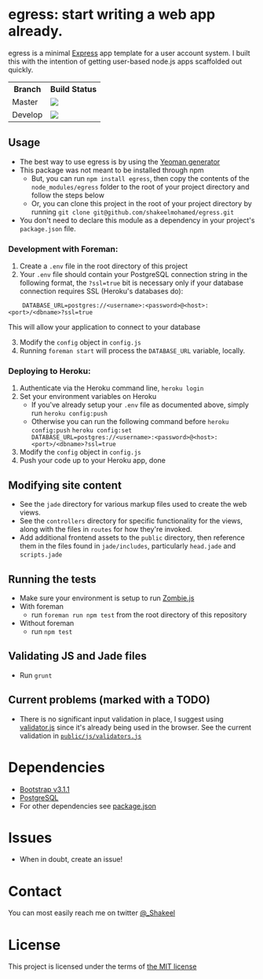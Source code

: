 egress: start writing a web app already.
====

egress is a minimal [Express](http://expressjs.com/) app template for a user account system.
I built this with the intention of getting user-based node.js apps scaffolded out quickly.

<table>
    <tr>
        <th>Branch</th>
        <th>Build Status</th>
    </tr>
    <tr>
        <td>Master</td>
        <td>
            <img src="https://travis-ci.org/shakeelmohamed/egress.png?branch=master" />
        </td>
    </tr>
    <tr>
        <td>Develop</td>
        <td>
            <img src="https://travis-ci.org/shakeelmohamed/egress.png?branch=develop" />
        </td>
    </tr>
</table>

## Usage
* The best way to use egress is by using the [Yeoman generator](http://github.com/shakeelmohamed/generator-egress)
* This package was not meant to be installed through npm
    * But, you can run `npm install egress`, then copy the contents of the `node_modules/egress` folder to the root of your project directory and follow the steps below
    * Or, you can clone this project in the root of your project directory by running `git clone git@github.com/shakeelmohamed/egress.git`
* You don't need to declare this module as a dependency in your project's `package.json` file.


### Development with Foreman:

1. Create a `.env` file in the root directory of this project
2. Your `.env` file should contain your PostgreSQL connection string in the following format, the `?ssl=true` bit is necessary only if your database connection requires SSL (Heroku's databases do):
```
    DATABASE_URL=postgres://<username>:<password>@<host>:<port>/<dbname>?ssl=true
```
This will allow your application to connect to your database

3. Modify the `config` object in `config.js`
4. Running `foreman start` will process the `DATABASE_URL` variable, locally.

### Deploying to Heroku:

1. Authenticate via the Heroku command line, `heroku login`
2. Set your environment variables on Heroku
    * If you've already setup your `.env` file as documented above, simply run `heroku config:push`
    * Otherwise you can run the following command before `heroku config:push`
    `heroku config:set DATABASE_URL=postgres://<username>:<password>@<host>:<port>/<dbname>?ssl=true`
3. Modify the `config` object in `config.js`
4. Push your code up to your Heroku app, done

## Modifying site content

* See the `jade` directory for various markup files used to create the web views.
* See the `controllers` directory for specific functionality for the views, along with the files in `routes` for how they're invoked.
* Add additional frontend assets to the `public` directory, then reference them in the files found in `jade/includes`, particularly `head.jade` and `scripts.jade`

## Running the tests

* Make sure your environment is setup to run [Zombie.js](http://zombie.labnotes.org/#Infection)
* With foreman
    * run `foreman run npm test` from the root directory of this repository
* Without foreman
    * run `npm test`

## Validating JS and Jade files

* Run `grunt`

## Current problems (marked with a TODO)

* There is no significant input validation in place, I suggest using [validator.js](https://github.com/chriso/validator.js) since it's already being used in the browser.
See the current validation in [`public/js/validators.js`](public/js/validators.js)

# Dependencies

* [Bootstrap v3.1.1](https://github.com/twbs/bootstrap/releases/tag/v3.1.1)
* [PostgreSQL](http://www.postgresql.org/)
* For other dependencies see [package.json](package.json)

# Issues

* When in doubt, create an issue!

# Contact

You can most easily reach me on twitter [@_Shakeel](http://twitter.com/_Shakeel)

# License

This project is licensed under the terms of [the MIT license](LICENSE)